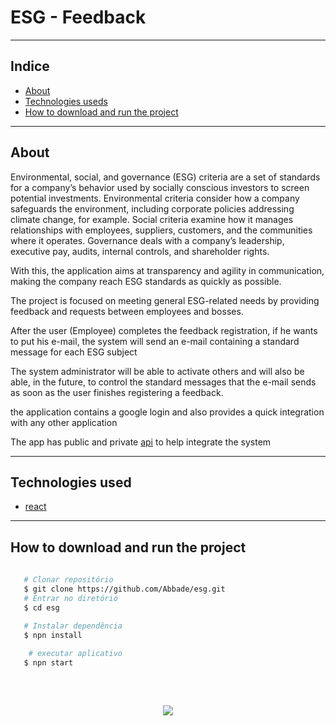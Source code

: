 # ESG - Feedback

---

## Indice

- [About](#about)
- [Technologies useds](#Technologies-used)
- [How to download and run the project](#How-to-download-and-run-the-project)

---

## About

Environmental, social, and governance (ESG) criteria are a set of standards for a company’s behavior used by socially conscious investors to screen potential investments. Environmental criteria consider how a company safeguards the environment, including corporate policies addressing climate change, for example. Social criteria examine how it manages relationships with employees, suppliers, customers, and the communities where it operates. Governance deals with a company’s leadership, executive pay, audits, internal controls, and shareholder rights.

With this, the application aims at transparency and agility in communication, making the company reach ESG standards as quickly as possible.

The project is focused on meeting general ESG-related needs by providing feedback and requests between employees and bosses.

After the user (Employee) completes the feedback registration, if he wants to put his e-mail, the system will send an e-mail containing a standard message for each ESG subject

The system administrator will be able to activate others and will also be able, in the future, to control the standard messages that the e-mail sends as soon as the user finishes registering a feedback.

the application contains a google login and also provides a quick integration with any other application

The app has public and private [api](https://github.com/Abbade/esg-api) to help integrate the system

---

## Technologies used

- [react](https://pt-br.reactjs.org/)

---

## How to download and run the project


```bash
   
   # Clonar repositório
   $ git clone https://github.com/Abbade/esg.git
   # Entrar no diretório
   $ cd esg
   
   # Instalar dependência
   $ npn install 

    # executar aplicativo
   $ npn start 

```

<br>
<h2 align="center">

<img src="https://img.shields.io/github/license/jessicsous/-teste-Sem_Processo?style=for-the-badge"/>

</h2>